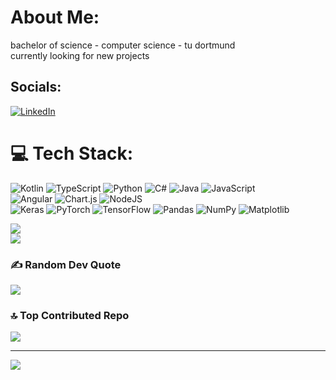 # About Me:
bachelor of science - computer science - tu dortmund<br>currently looking for new projects


## Socials:
[![LinkedIn](https://img.shields.io/badge/LinkedIn-%230077B5.svg?logo=linkedin&logoColor=white)](https://www.linkedin.com/in/jonas-ickert-527ab42a3/) 

# 💻 Tech Stack:
![Kotlin](https://img.shields.io/badge/kotlin-%237F52FF.svg?style=flat-square&logo=kotlin&logoColor=white) 
![TypeScript](https://img.shields.io/badge/typescript-%23007ACC.svg?style=flat-square&logo=typescript&logoColor=white) 
![Python](https://img.shields.io/badge/python-3670A0?style=flat-square&logo=python&logoColor=ffdd54)
![C#](https://img.shields.io/badge/c%23-%23239120.svg?style=flat-square&logo=csharp&logoColor=white) 
![Java](https://img.shields.io/badge/java-%23ED8B00.svg?style=flat-square&logo=openjdk&logoColor=white) 
![JavaScript](https://img.shields.io/badge/javascript-%23323330.svg?style=flat-square&logo=javascript&logoColor=%23F7DF1E) 
<br/>
![Angular](https://img.shields.io/badge/angular-%23DD0031.svg?style=flat-square&logo=angular&logoColor=white) 
![Chart.js](https://img.shields.io/badge/chart.js-F5788D.svg?style=flat-square&logo=chart.js&logoColor=white) 
![NodeJS](https://img.shields.io/badge/node.js-6DA55F?style=flat-square&logo=node.js&logoColor=white) 
<br/>
![Keras](https://img.shields.io/badge/Keras-%23D00000.svg?style=flat-square&logo=Keras&logoColor=white) 
![PyTorch](https://img.shields.io/badge/PyTorch-%23EE4C2C.svg?style=flat-square&logo=PyTorch&logoColor=white) 
![TensorFlow](https://img.shields.io/badge/TensorFlow-%23FF6F00.svg?style=flat-square&logo=TensorFlow&logoColor=white)
![Pandas](https://img.shields.io/badge/pandas-%23150458.svg?style=flat-square&logo=pandas&logoColor=white) 
![NumPy](https://img.shields.io/badge/numpy-%23013243.svg?style=flat-square&logo=numpy&logoColor=white) 
![Matplotlib](https://img.shields.io/badge/Matplotlib-%23ffffff.svg?style=flat-square&logo=Matplotlib&logoColor=black)





![](https://github-readme-stats.vercel.app/api?username=EchoNexis&theme=dark&hide_border=true&include_all_commits=false&count_private=false)<br/>
![](https://github-readme-stats.vercel.app/api/top-langs/?username=EchoNexis&theme=dark&hide_border=true&include_all_commits=false&count_private=false&layout=compact)

### ✍️ Random Dev Quote
![](https://quotes-github-readme.vercel.app/api?type=horizontal&theme=dark)

### 🔝 Top Contributed Repo
![](https://github-contributor-stats.vercel.app/api?username=EchoNexis&limit=5&theme=dark&combine_all_yearly_contributions=true)

---
[![](https://visitcount.itsvg.in/api?id=EchoNexis&icon=0&color=0)](https://visitcount.itsvg.in)

<!-- Proudly created with GPRM ( https://gprm.itsvg.in ) -->
